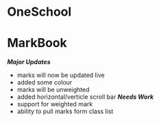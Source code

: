 # OneSchool


# MarkBook
***Major Updates***
- marks will now be updated live
- added some colour
- marks will be unweighted
- added horizontal/verticle scroll bar
***Needs Work***
- support for weighted mark
- ability to pull marks form class list
